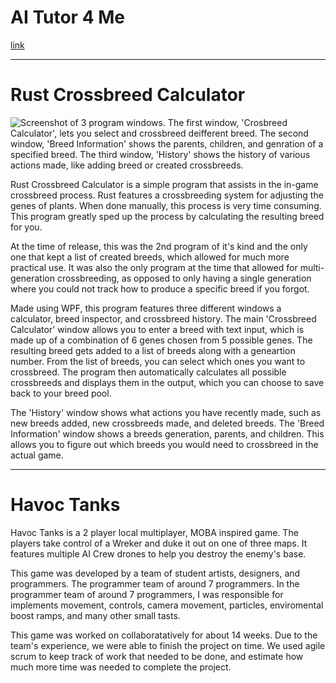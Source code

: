 # AI Tutor 4 Me

[link](https://www.aitutor4me.com/)

---

# Rust Crossbreed Calculator

<img src="/pics/rcbc.png" alt="Screenshot of 3 program windows. The first window, 'Crosbreed Calculator', lets you select and crossbreed deifferent breed. The second window, 'Breed Information' shows the parents, children, and genration of a specified breed. The third window, 'History' shows the history of various actions made, like adding breed or created crossbreeds." class="md-img-center"/>

Rust Crossbreed Calculator is a simple program that assists in the in-game crossbreed process. Rust features a crossbreeding system for adjusting the genes of plants. When done manually, this process is very time consuming. This program greatly sped up the process by calculating the resulting breed for you.

At the time of release, this was the 2nd program of it's kind and the only one that kept a list of created breeds, which allowed for much more practical use. It was also the only program at the time that allowed for multi-generation crossbreeding, as opposed to only having a single generation where you could not track how to produce a specific breed if you forgot.

Made using WPF, this program features three different windows a calculator, breed inspector, and crossbreed history. The main 'Crossbreed Calculator' window allows you to enter a breed with text input, which is made up of a combination of 6 genes chosen from 5 possible genes. The resulting breed gets added to a list of breeds along with a geneartion number. From the list of breeds, you can select which ones you want to crossbreed. The program then automatically calculates all possible crossbreeds and displays them in the output, which you can choose to save back to your breed pool.

The 'History' window shows what actions you have recently made, such as new breeds added, new crossbreeds made, and deleted breeds. The 'Breed Information' window shows a breeds generation, parents, and children. This allows you to figure out which breeds you would need to crossbreed in the actual game.

---

# Havoc Tanks

<div class='ht-carousel md-img-right-xs-center'></div>

Havoc Tanks is a 2 player local multiplayer, MOBA inspired game. The players take control of a Wreker and duke it out on one of three maps. It features multiple AI Crew drones to help you destroy the enemy's base.

This game was developed by a team of student artists, designers, and programmers. The programmer team of around 7 programmers. In the programmer team of around 7 programmers, I was responsible for implements movement, controls, camera movement, particles, enviromental boost ramps, and many other small tasts.

This game was worked on collaboratatively for about 14 weeks. Due to the team's experience, we were able to finish the project on time. We used agile scrum to keep track of work that needed to be done, and estimate how much more time was needed to complete the project.
